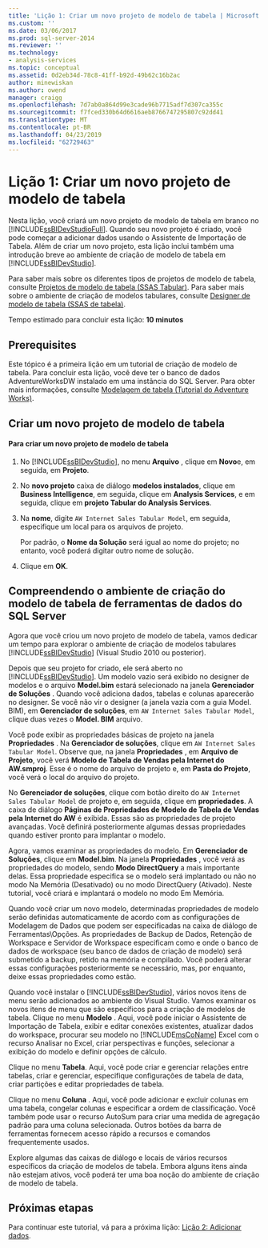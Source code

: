 ```yaml
---
title: 'Lição 1: Criar um novo projeto de modelo de tabela | Microsoft Docs'
ms.custom: ''
ms.date: 03/06/2017
ms.prod: sql-server-2014
ms.reviewer: ''
ms.technology:
- analysis-services
ms.topic: conceptual
ms.assetid: 0d2eb34d-78c8-41ff-b92d-49b62c16b2ac
author: minewiskan
ms.author: owend
manager: craigg
ms.openlocfilehash: 7d7ab0a864d99e3cade96b7715adf7d307ca355c
ms.sourcegitcommit: f7fced330b64d6616aeb8766747295807c92dd41
ms.translationtype: MT
ms.contentlocale: pt-BR
ms.lasthandoff: 04/23/2019
ms.locfileid: "62729463"
---
```

# <a name="lesson-1-create-a-new-tabular-model-project"></a>Lição 1: Criar um novo projeto de modelo de tabela
  Nesta lição, você criará um novo projeto de modelo de tabela em branco no [!INCLUDE[ssBIDevStudioFull](../includes/ssbidevstudiofull-md.md)]. Quando seu novo projeto é criado, você pode começar a adicionar dados usando o Assistente de Importação de Tabela. Além de criar um novo projeto, esta lição inclui também uma introdução breve ao ambiente de criação de modelo de tabela em [!INCLUDE[ssBIDevStudio](../includes/ssbidevstudio-md.md)].  
  
 Para saber mais sobre os diferentes tipos de projetos de modelo de tabela, consulte [Projetos de modelo de tabela &#40;SSAS Tabular&#41;](tabular-models/tabular-model-projects-ssas-tabular.md). Para saber mais sobre o ambiente de criação de modelos tabulares, consulte [Designer de modelo de tabela &#40;SSAS de tabela&#41;](tabular-model-designer-ssas-tabular.md).  
  
 Tempo estimado para concluir esta lição: **10 minutos**  
  
## <a name="prerequisites"></a>Prerequisites  
 Este tópico é a primeira lição em um tutorial de criação de modelo de tabela. Para concluir esta lição, você deve ter o banco de dados AdventureWorksDW instalado em uma instância do SQL Server. Para obter mais informações, consulte [Modelagem de tabela &#40;Tutorial do Adventure Works&#41;](tabular-modeling-adventure-works-tutorial.md).  
  
## <a name="create-a-new-tabular-model-project"></a>Criar um novo projeto de modelo de tabela  
  
#### <a name="to-create-a-new-tabular-model-project"></a>Para criar um novo projeto de modelo de tabela  
  
1.  No [!INCLUDE[ssBIDevStudio](../includes/ssbidevstudio-md.md)], no menu **Arquivo** , clique em **Novo**e, em seguida, em **Projeto**.  
  
2.  No **novo projeto** caixa de diálogo **modelos instalados**, clique em **Business Intelligence**, em seguida, clique em **Analysis Services**, e em seguida, clique em **projeto Tabular do Analysis Services**.  
  
3.  Na **nome**, digite `AW Internet Sales Tabular Model`, em seguida, especifique um local para os arquivos de projeto.  
  
     Por padrão, o **Nome da Solução** será igual ao nome do projeto; no entanto, você poderá digitar outro nome de solução.  
  
4.  Clique em **OK**.  
  
## <a name="understanding-the-sql-server-data-tools-tabular-model-authoring-environment"></a>Compreendendo o ambiente de criação do modelo de tabela de ferramentas de dados do SQL Server  
 Agora que você criou um novo projeto de modelo de tabela, vamos dedicar um tempo para explorar o ambiente de criação de modelos tabulares [!INCLUDE[ssBIDevStudio](../includes/ssbidevstudio-md.md)] (Visual Studio 2010 ou posterior).  
  
 Depois que seu projeto for criado, ele será aberto no [!INCLUDE[ssBIDevStudio](../includes/ssbidevstudio-md.md)]. Um modelo vazio será exibido no designer de modelos e o arquivo **Model.bim** estará selecionado na janela **Gerenciador de Soluções** . Quando você adiciona dados, tabelas e colunas aparecerão no designer. Se você não vir o designer (a janela vazia com a guia Model. BIM), em **Gerenciador de soluções**, em `AW Internet Sales Tabular Model`, clique duas vezes o **Model. BIM** arquivo.  
  
 Você pode exibir as propriedades básicas de projeto na janela **Propriedades** . Na **Gerenciador de soluções**, clique em `AW Internet Sales Tabular Model`. Observe que, na janela **Propriedades** , em **Arquivo de Projeto**, você verá **Modelo de Tabela de Vendas pela Internet do AW.smproj**. Esse é o nome do arquivo de projeto e, em **Pasta do Projeto**, você verá o local do arquivo do projeto.  
  
 No **Gerenciador de soluções**, clique com botão direito do `AW Internet Sales Tabular Model` de projeto e, em seguida, clique em **propriedades**. A caixa de diálogo **Páginas de Propriedades de Modelo de Tabela de Vendas pela Internet do AW** é exibida. Essas são as propriedades de projeto avançadas. Você definirá posteriormente algumas dessas propriedades quando estiver pronto para implantar o modelo.  
  
 Agora, vamos examinar as propriedades do modelo. Em **Gerenciador de Soluções**, clique em **Model.bim**. Na janela **Propriedades** , você verá as propriedades do modelo, sendo **Modo DirectQuery** a mais importante delas. Essa propriedade especifica se o modelo será implantado ou não no modo Na Memória (Desativado) ou no modo DirectQuery (Ativado). Neste tutorial, você criará e implantará o modelo no modo Em Memória.  
  
 Quando você criar um novo modelo, determinadas propriedades de modelo serão definidas automaticamente de acordo com as configurações de Modelagem de Dados que podem ser especificadas na caixa de diálogo de Ferramentas\Opções. As propriedades de Backup de Dados, Retenção de Workspace e Servidor de Workspace especificam como e onde o banco de dados de workspace (seu banco de dados de criação de modelo) será submetido a backup, retido na memória e compilado. Você poderá alterar essas configurações posteriormente se necessário, mas, por enquanto, deixe essas propriedades como estão.  
  
 Quando você instalar o [!INCLUDE[ssBIDevStudio](../includes/ssbidevstudio-md.md)], vários novos itens de menu serão adicionados ao ambiente do Visual Studio. Vamos examinar os novos itens de menu que são específicos para a criação de modelos de tabela. Clique no menu **Modelo** . Aqui, você pode iniciar o Assistente de Importação de Tabela, exibir e editar conexões existentes, atualizar dados do workspace, procurar seu modelo no [!INCLUDE[msCoName](../includes/msconame-md.md)] Excel com o recurso Analisar no Excel, criar perspectivas e funções, selecionar a exibição do modelo e definir opções de cálculo.  
  
 Clique no menu **Tabela**. Aqui, você pode criar e gerenciar relações entre tabelas, criar e gerenciar, especifique configurações de tabela de data, criar partições e editar propriedades de tabela.  
  
 Clique no menu **Coluna** . Aqui, você pode adicionar e excluir colunas em uma tabela, congelar colunas e especificar a ordem de classificação. Você também pode usar o recurso AutoSum para criar uma medida de agregação padrão para uma coluna selecionada. Outros botões da barra de ferramentas fornecem acesso rápido a recursos e comandos frequentemente usados.  
  
 Explore algumas das caixas de diálogo e locais de vários recursos específicos da criação de modelos de tabela. Embora alguns itens ainda não estejam ativos, você poderá ter uma boa noção do ambiente de criação de modelo de tabela.  
  
## <a name="next-steps"></a>Próximas etapas  
 Para continuar este tutorial, vá para a próxima lição: [Lição 2: Adicionar dados](lesson-2-add-data.md).  
  
  
